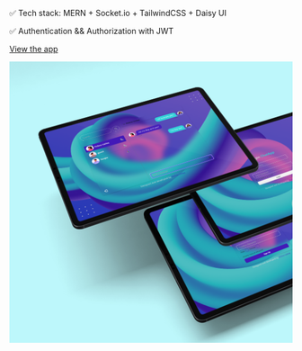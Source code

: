 :white_check_mark:  Tech stack: MERN + Socket.io + TailwindCSS + Daisy UI

:white_check_mark:  Authentication && Authorization with JWT

[View the app](https://chat-app-fvxg.onrender.com)

![mockup](./frontend/public/mockup.png)
